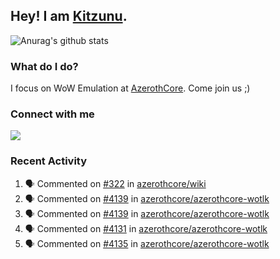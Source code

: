 ## Hey! I am [Kitzunu](https://Github.com/Kitzunu).

![Anurag's github stats](https://github-readme-stats.kitzunu.vercel.app/api?username=Kitzunu&show_icons=true)

### What do I do?

I focus on WoW Emulation at [AzerothCore](https://Github.com/AzerothCore). Come join us ;)

### Connect with me
[![](https://img.shields.io/badge/AzerothCore%20Discord-Connect%20with%20me!-green)](https://discord.com/invite/gkt4y2x)

### Recent Activity

<!--START_SECTION:activity-->
1. 🗣 Commented on [#322](https://github.com/azerothcore/wiki/issues/322) in [azerothcore/wiki](https://github.com/azerothcore/wiki)
2. 🗣 Commented on [#4139](https://github.com/azerothcore/azerothcore-wotlk/issues/4139) in [azerothcore/azerothcore-wotlk](https://github.com/azerothcore/azerothcore-wotlk)
3. 🗣 Commented on [#4139](https://github.com/azerothcore/azerothcore-wotlk/issues/4139) in [azerothcore/azerothcore-wotlk](https://github.com/azerothcore/azerothcore-wotlk)
4. 🗣 Commented on [#4131](https://github.com/azerothcore/azerothcore-wotlk/issues/4131) in [azerothcore/azerothcore-wotlk](https://github.com/azerothcore/azerothcore-wotlk)
5. 🗣 Commented on [#4135](https://github.com/azerothcore/azerothcore-wotlk/issues/4135) in [azerothcore/azerothcore-wotlk](https://github.com/azerothcore/azerothcore-wotlk)
<!--END_SECTION:activity-->
